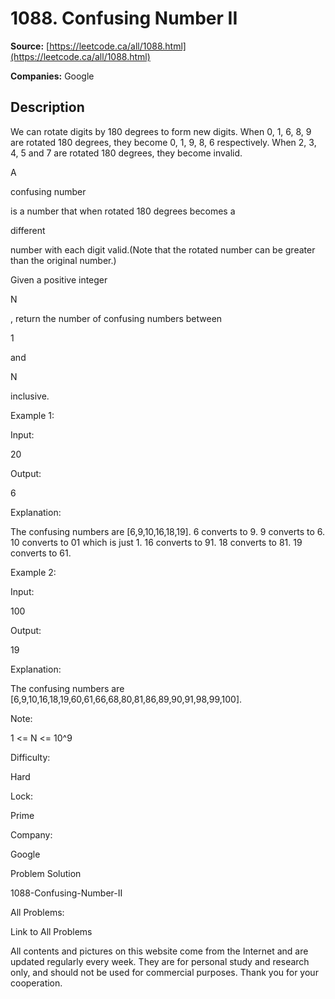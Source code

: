 # 1088. Confusing Number II

**Source:** [https://leetcode.ca/all/1088.html](https://leetcode.ca/all/1088.html)

**Companies:** Google

## Description

We can rotate digits by 180 degrees to form new digits. When 0, 1, 6, 8, 9 are rotated 180
        degrees, they become 0, 1, 9, 8, 6 respectively. When 2, 3, 4, 5 and 7 are rotated 180
        degrees, they become invalid.

A

confusing number

is a number that when rotated 180 degrees becomes a

different

number with each digit valid.(Note that the rotated number can be greater than the original
        number.)

Given a positive integer

N

, return the number of confusing numbers between

1

and

N

inclusive.

Example 1:

Input:

20

Output:

6

Explanation:

The confusing numbers are [6,9,10,16,18,19].
6 converts to 9.
9 converts to 6.
10 converts to 01 which is just 1.
16 converts to 91.
18 converts to 81.
19 converts to 61.

Example 2:

Input:

100

Output:

19

Explanation:

The confusing numbers are [6,9,10,16,18,19,60,61,66,68,80,81,86,89,90,91,98,99,100].

Note:

1 <= N <= 10^9

Difficulty:

Hard

Lock:

Prime

Company:

Google

Problem Solution

1088-Confusing-Number-II

All Problems:

Link to All Problems

All contents and pictures on this website come from the Internet and are updated regularly every week. They are for personal study and research only, and should not be used for commercial purposes. Thank you for your cooperation.

